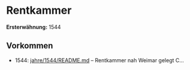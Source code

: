 # Rentkammer

**Ersterwähnung:** 1544

## Vorkommen
- 1544: [jahre/1544/README.md](../jahre/1544/README.md) – Rentkammer nah Weimar
gelegt C...
